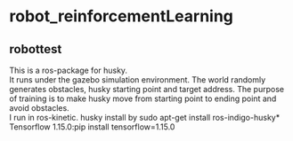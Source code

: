 # robot_reinforcementLearning
## robottest 
This is a ros-package for husky.
<br>It runs under the gazebo simulation environment. The world randomly generates obstacles, husky starting point and target address. The purpose of training is to make husky move from starting point to ending point and avoid obstacles.
<br>I run in ros-kinetic. husky install by sudo apt-get install ros-indigo-husky*
<br> Tensorflow 1.15.0:pip install tensorflow=1.15.0
